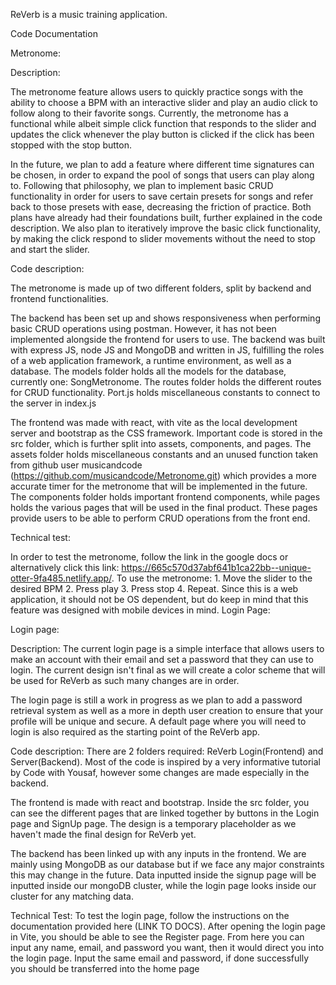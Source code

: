 ReVerb is a music training application.

Code Documentation

Metronome:

Description: 

The metronome feature allows users to quickly practice songs with the ability to choose a BPM with an interactive slider and play an audio click to follow along to their favorite songs. Currently, the metronome has a functional while albeit simple click function that responds to the slider and updates the click whenever the play button is clicked if the click has been stopped with the stop button.

In the future, we plan to add a feature where different time signatures can be chosen, in order to expand the pool of songs that users can play along to. Following that philosophy, we plan to implement basic CRUD functionality in order for users to save certain presets for songs and refer back to those presets with ease, decreasing the friction of practice. Both plans have already had their foundations built, further explained in the code description. We also plan to iteratively improve the basic click functionality, by making the click respond to slider movements without the need to stop and start the slider.

Code description:

The metronome is made up of two different folders, split by backend and frontend functionalities. 

The backend has been set up and shows responsiveness when performing basic CRUD operations using postman. However, it has not been implemented alongside the frontend for users to use. The backend was built with express JS, node JS and MongoDB and written in JS, fulfilling the roles of a web application framework, a runtime environment, as well as a database. The models folder holds all the models for the database, currently one: SongMetronome. The routes folder holds the different routes for CRUD functionality. Port.js holds miscellaneous constants to connect to the server in index.js

The frontend was made with react, with vite as the local development server and bootstrap as the CSS framework. Important code is stored in the src folder, which is further split into assets, components, and pages. The assets folder holds miscellaneous constants and an unused function taken from github user musicandcode (https://github.com/musicandcode/Metronome.git) which provides a more accurate timer for the metronome that will be implemented in the future. The components folder holds important frontend components, while pages holds the various pages that will be used in the final product. These pages provide users to be able to perform CRUD operations from the front end.

Technical test:

In order to test the metronome, follow the link in the google docs or alternatively click this link: https://665c570d37abf641b1ca22bb--unique-otter-9fa485.netlify.app/. To use the metronome: 1. Move the slider to the desired BPM 2. Press play 3. Press stop 4. Repeat. Since this is a web application, it should not be OS dependent, but do keep in mind that this feature was designed with mobile devices in mind. Login Page:

Login page:

Description: 
The current login page is a simple interface that allows users to make an account with their email and set a password that they can use to login. The current design isn't final as we will create a color scheme that will be used for ReVerb as such many changes are in order.

The login page is still a work in progress as we plan to add a password retrieval system as well as a more in depth user creation to ensure that your profile will be unique and secure. A default page where you will need to login is also required as the starting point of the ReVerb app. 

Code description:
There are 2 folders required: ReVerb Login(Frontend) and Server(Backend). Most of the code is inspired by a very informative tutorial by Code with Yousaf, however some changes are made especially in the backend.

The frontend is made with react and bootstrap. Inside the src folder, you can see the different pages that are linked together by buttons in the Login page and SignUp page. The design is a temporary placeholder as we haven't made the final design for ReVerb yet.

The backend has been linked up with any inputs in the frontend. We are mainly using MongoDB as our database but if we face any major constraints this may change in the future. Data inputted inside the signup page will be inputted inside our mongoDB cluster, while the login page looks inside our cluster for any matching data.

Technical Test: 
To test the login page, follow the instructions on the documentation provided here (LINK TO DOCS). After opening the login page in Vite, you should be able to see the Register page. From here you can input any name, email, and password you want, then it would direct you into the login page. Input the same email and password,  if done successfully you should be transferred into the home page
